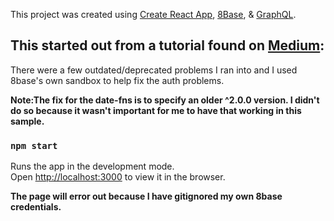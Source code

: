 This project was created using [Create React App](https://github.com/facebook/create-react-app), [8Base](https://www.8base.com), & [GraphQL](https://graphql.org/).

## This started out from a tutorial found on [Medium](https://medium.com/@nabendu82/build-a-hackernews-clone-with-authentication-using-react-graphql-and-8base-d74d702ecb6d):

There were a few outdated/deprecated problems I ran into and I used 8base's own sandbox to help fix the auth problems.

**Note:The fix for the date-fns is to specify an older ^2.0.0 version. I didn't do so because it wasn't important for me to have that working in this sample.**

### `npm start`

Runs the app in the development mode.<br>
Open [http://localhost:3000](http://localhost:3000) to view it in the browser.

**The page will error out because I have gitignored my own 8base credentials.**
